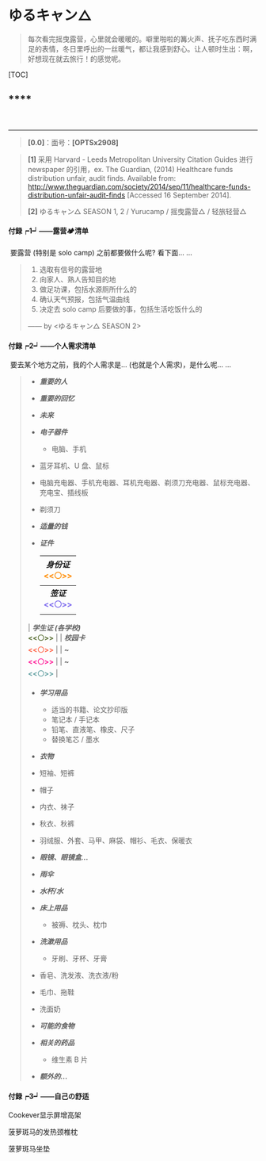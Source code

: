 

# **ゆるキャン$\triangle$**

> 每次看完摇曳露营，心里就会暖暖的。噼里啪啦的篝火声、抚子吃东西时满足的表情，冬日里呼出的一丝暖气，都让我感到舒心。让人顿时生出：啊，好想现在就去旅行！的感觉呢。

[TOC]

## ****

​	



---

> **[0.0]**：面号：**[OPTSx2908]**

> <span id="jump1">**[1]**</span> 采用 Harvard - Leeds Metropolitan University Citation Guides 进行 newspaper 的引用，ex. 
> The Guardian, (2014) Healthcare funds distribution unfair, audit finds. Available from: <http://www.theguardian.com/society/2014/sep/11/healthcare-funds-distribution-unfair-audit-finds> [Accessed 16 September 2014].
>
> <span id="jump2">**[2]**</span> ゆるキャン△ SEASON 1, 2 / Yurucamp / 摇曳露营$\triangle$ / 轻旅轻营$\triangle$



#### **<span id="jumpX">付録┍1┙</span>——露营🏕清单**

​	要露营  (特别是 solo camp) 之前都要做什么呢? 看下面... ...

> 1. 选取有信号的露营地
> 2. 向家人、熟人告知目的地
> 3. 做足功课，包括水源厕所什么的
> 4. 确认天气预报，包括气温曲线
> 5. 决定去 solo camp 后要做的事，包括生活吃饭什么的
>
> —— by <ゆるキャン△ SEASON 2>

#### **<span id="jumpX">付録┍2┙</span>——个人需求清单**

​	要去某个地方之前，我的个人需求是... (也就是个人需求)，是什么呢... ...

> - ***重要的人***
>
> - ***重要的回忆***
>
> - ***未来***
>
> - ***电子器件***
>
>   - 电脑、手机
>  - 蓝牙耳机、U 盘、鼠标
>   - 电脑充电器、手机充电器、耳机充电器、剃须刀充电器、鼠标充电器、充电宝、插线板
>  - 剃须刀
> 
>- ***适量的钱***
> 
>- ***证件***
> 
>   |  ***身份证***<br /><font color=#ff8c00>**\<\<⚪\>\>**</font>  |
>   | :----------------------------------------------------------: |
>   | ***签证***<br /><font color=mediumslateblue>**\<\<⚪\>\>**</font> |
> | ***学生证 (各学校)***<br /><font color=#556b2f>**\<\<⚪\>\>**</font> |
>   |  ***校园卡***<br /><font color=#ff6347>**\<\<⚪\>\>**</font>  |
> |    ***~***<br /><font color=#ff1493>**\<\<⚪\>\>**</font>     |
>   |    ***~***<br /><font color=#5f9ea0>**\<\<⚪\>\>**</font>     |
>
> - ***学习用品***
> 
>   - 适当的书籍、论文抄印版
>   - 笔记本 / 手记本
>   - 铅笔、直液笔、橡皮、尺子
>   - 替换笔芯 / 墨水
> 
>- ***衣物***
> 
>  - 短袖、短裤
>   - 帽子
>   - 内衣、袜子
>   - 秋衣、秋裤
>   - 羽绒服、外套、马甲、麻袋、帽衫、毛衣、保暖衣
>
> - ***眼镜、眼镜盒...***
>
> - ***雨伞***
> 
> - ***水杯/水***
> 
> - ***床上用品***
>
>   - 被褥、枕头、枕巾
>
> - ***洗漱用品***
>
>   - 牙刷、牙杯、牙膏
>  - 香皂、洗发液、洗衣液/粉
>   - 毛巾、拖鞋
>  - 洗面奶
> 
>- ***可能的食物***
> 
>- ***相关的药品***
> 
>   - 维生素 B 片
> 
> - ***额外的...***
>

#### **<span id="jumpX">付録┍3┙</span>——自己の舒适**

Cookever显示屏增高架

菠萝斑马的发热颈椎枕

菠萝斑马坐垫